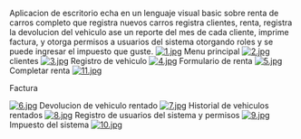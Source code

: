 Aplicacion de escritorio echa en un lenguaje visual basic sobre renta de carros completo
que registra nuevos carros registra clientes, renta, registra la devolucion del vehiculo
ase un reporte del mes de cada cliente, imprime factura, y otorga permisos a usuarios 
del sistema otorgando roles y se puede ingresar el impuesto que guste.
[![1.jpg](https://i.postimg.cc/qBzbnSrg/1.jpg)](https://postimg.cc/Wtcwc9hP)
Menu principal
[![2.jpg](https://i.postimg.cc/tRWr2P1H/2.jpg)](https://postimg.cc/8skBC7By)
clientes
[![3.jpg](https://i.postimg.cc/X7xkzg4t/3.jpg)](https://postimg.cc/WhFZDgD7)
Registro de vehiculo
[![4.jpg](https://i.postimg.cc/MpMfm0T7/4.jpg)](https://postimg.cc/754Lx2Sh)
Formulario de renta
[![5.jpg](https://i.postimg.cc/9M8ckSgr/5.jpg)](https://postimg.cc/zbhmbdrr)
Completar renta
[![11.jpg](https://i.postimg.cc/4ygjB1sm/11.jpg)](https://postimg.cc/WF594gDv)

Factura

[![6.jpg](https://i.postimg.cc/tJ4Nq1zB/6.jpg)](https://postimg.cc/wynmFjZN)
Devolucion de vehiculo rentado 
[![7.jpg](https://i.postimg.cc/7h5JtS9r/7.jpg)](https://postimg.cc/q6d7zhW1)
Historial de vehiculos rentados
[![8.jpg](https://i.postimg.cc/2SrhrL8h/8.jpg)](https://postimg.cc/zV2VkBhG)
Registro de usuarios del sistema y permisos
[![9.jpg](https://i.postimg.cc/Gt4zP8sH/9.jpg)](https://postimg.cc/8fVhNC4S)
Impuesto del sistema
[![10.jpg](https://i.postimg.cc/26b2hLW3/10.jpg)](https://postimg.cc/62KrN3YN)
